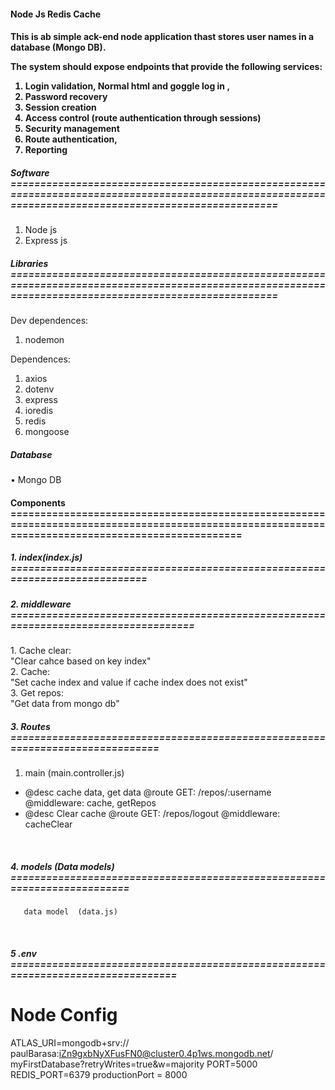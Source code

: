 <h4>Node Js Redis Cache<h4>

<p>
This is ab simple ack-end node application thast stores user names in a database (Mongo DB).
</p>

The system should expose endpoints that provide the following services:
1. Login validation, Normal html and goggle log in , 
2. Password recovery
3. Session creation
5. Access control (route authentication through sessions)
6. Security management 
7. Route authentication, 
8. Reporting


<h5>Software ======================================================================================================================================================= </h5>

1. Node js 
2. Express js

<h5>Libraries =======================================================================================================================================================</h5>

Dev dependences:
1.  nodemon 

Dependences:
1.  axios
2.  dotenv
3.  express
4.  ioredis
5.  redis
6.  mongoose

<h5>Database</h5>
•	Mongo DB 

<h4>Components
=================================================================================================================================================</h4>

<h5>1.  index(index.js) ============================================================================</h5>

<h5>2. middleware  ==================================================================================== </h5> 
	1. Cache clear:
<br> 
       "Clear cahce based on key index"

<br> 
	2. Cache:
<br> 
       "Set cache index and value if cache index does not exist"

<br>  
	3. Get repos:
<br> 
       "Get data from mongo db"
	   
<br> 

<h5>3. Routes  ==============================================================================</h5>

1. main (main.controller.js)
<ul>
	<li>
	    @desc        cache data, get data
        @route       GET: /repos/:username
		@middleware: cache, getRepos
	</li>
	<li>
	    @desc        Clear cache
        @route       GET: /repos/logout
		@middleware: cacheClear
	</li>
</ul>
<br> 

<h5>4. models (Data models)  =========================================================================</h5>

       data model  (data.js)
<br>  


<h5>5 .env =================================================================================</h5>



# Node Config
ATLAS_URI=mongodb+srv://
paulBarasa:iZn9gxbNyXFusFN0@cluster0.4p1ws.mongodb.net/
myFirstDatabase?retryWrites=true&w=majority
PORT=5000
REDIS_PORT=6379
productionPort = 8000

<br>
  
